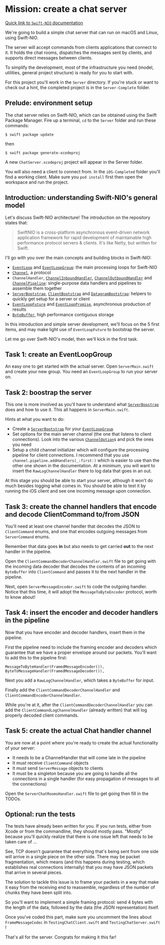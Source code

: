 # Mission: create a chat server

[Quick link to `Swift-NIO` documentation](https://apple.github.io/swift-nio/docs/current/NIO/index.html)

We're going to build a simple chat server that can run on macOS and Linux, using Swift-NIO.

The server will accept commands from clients applications that connect to it. It holds the chat rooms, dispatches the messages sent by clients, and supports direct messages between clients.

To simplify the development, most of the infrastructure you need (model, utilities, general project structure) is ready for you to start with.

For this project you'll work in the `Server` directory. If you're stuck or want to check out a hint, the completed project is in the `Server-Complete` folder.

## Prelude: environment setup

The chat server relies on Swift-NIO, which can be obtained using the Swift Package Manager. Fire up a terminal, `cd` to the `Server` folder and run these commands:

`$ swift package update`

then

`$ swift package generate-xcodeproj`

A new `ChatServer.xcodeproj` project will appear in the Server folder.

You will also need a client to connect from. In the `iOS-Completed` folder you'll find a working client. Make sure you `pod install` first then open the workspace and run the project.

## Introduction: understanding Swift-NIO's general model

Let's discuss Swift-NIO architecture! The introduction on the repository states that:

> SwiftNIO is a cross-platform asynchronous event-driven network application framework for rapid development of maintainable high performance protocol servers & clients.
> It's like Netty, but written for Swift.

I'll go with you over the main concepts and building blocks in Swift-NIO:

* [`EventLoop`](https://apple.github.io/swift-nio/docs/current/NIO/Protocols/EventLoop.html) and [`EventLoopGroup`](https://apple.github.io/swift-nio/docs/current/NIO/Protocols/EventLoopGroup.html): the main processing loops for Swift-NIO
* [`Channel`](https://apple.github.io/swift-nio/docs/current/NIO/Protocols/Channel.html), a protocol
* `ChannelHandler`, [`ChannelInboundHandler`](https://apple.github.io/swift-nio/docs/current/NIO/Protocols/ChannelInboundHandler.html), [`ChannelOutboundHandler`](https://apple.github.io/swift-nio/docs/current/NIO/Protocols/ChannelOutboundHandler.html) and [`ChannelPipeline`](https://apple.github.io/swift-nio/docs/current/NIO/Classes/ChannelPipeline.html): single-purpose data handlers and pipelines to assemble them together
* [`ServerBootstrap`](https://apple.github.io/swift-nio/docs/current/NIO/Classes/ServerBootstrap.html), [`ClientBootstrap`](https://apple.github.io/swift-nio/docs/current/NIO/Classes/ClientBootstrap.html) and [`DatagramBootstrap`](https://apple.github.io/swift-nio/docs/current/NIO/Classes/DatagramBootstrap.html): helpers to quickly get setup for a server or client
* [`EventLoopFuture`](https://apple.github.io/swift-nio/docs/current/NIO/Classes/EventLoopFuture.html) and [`EventLoopPromise`](https://apple.github.io/swift-nio/docs/current/NIO/Structs/EventLoopPromise.html), asynchronous production of results
* [`ByteBuffer`](https://apple.github.io/swift-nio/docs/current/NIO/Structs/ByteBuffer.html), high performance contiguous storage

In this introduction and simple server development, we'll focus on the 5 first items, and may make light use of `EventLoopFuture` to bootstrap the server.

Let me go over Swift-NIO's model, then we'll kick in the first task.

## Task 1: create an EventLoopGroup

An easy one to get started with the actual server. Open `ServerMain.swift` and create your new group. You need an `EventLoopGroup` to run your server on.


## Task 2: boostrap the server

This one is more involved as you'll have to understand what [`ServerBoostrap`](https://apple.github.io/swift-nio/docs/current/NIO/Classes/ServerBootstrap.html) does and how to use it. This all happens in `ServerMain.swift`.

Hints at what you want to do:

* Create a [`ServerBootstrap`](https://apple.github.io/swift-nio/docs/current/NIO/Classes/ServerBootstrap.html) for your [`EventLoopGroup`](https://apple.github.io/swift-nio/docs/current/NIO/Protocols/EventLoopGroup.html)
* Set options for the main server channel (the one that listens to client connections). Look into the various [`ChannelOption`](https://github.com/apple/swift-nio/blob/master/Sources/NIO/ChannelOption.swift)s and pick the ones you need
* Setup a child channel initializer which will configure the processing pipeline for client connections.  I recommend that you use `channel.pipeline.addHandlers(_:first:)` which is easier to use than the other one shown in the documentation. At a minimum, you will want to insert the `RawLogChannelHandler` there to log data that  goes in an out.

At this stage you should be able to start your server, although it won't do much besides logging what comes in. You should be able to test it by running the iOS client and see one incoming message upon connection.

## Task 3: create the channel handlers that encode and decode ClientCommand to/from JSON

You'll need at least one channel handler that decodes the JSON to `ClientCommand` enums, and one that encodes outgoing messages from `ServerCommand` enums.

Remember that data goes **in** but also needs to get carried **out** to the next handler in the pipeline.

Open the `ClientCommandDecoderChannelHandler.swift` file to get going with the incoming data decoder that decodes the contents of an incoming `ByteBuffer` into `ClientCommand` and passes it to the next handler in the pipeline.

Next, open `ServerMessageEncoder.swift` to code the outgoing handler. Notice that this time, it will adopt the `MessageToByteEncoder` protocol, worth to know about! 


## Task 4: insert the encoder and decoder handlers in the pipeline

Now that you have encoder and decoder handlers, insert them in the pipeline.

First the pipeline need to include the framing encoder and decoders which guarantee that we have a proper envelope around our packets. You'll want to add this to the pipeline first:

```
MessageToByteHandler(FramedMessageEncoder()),
ByteToMessageHandler(FramedMessageDecoder()),
```

Next you add a `RawLogChannelHandler`, which takes a `ByteBuffer` for input.

Finally add the `ClientCommandDecoderChannelHandler` and `ClientCommandEncoderChannelHandler`.

While you're at it, after the `ClientCommandDecoderChannelHandler` you can add the `ClientCommandLogChannelHandler` (already written) that will log properly decoded client commands.

## Task 5: create the actual Chat handler channel

You are now at a point where you're ready to create the actual functionality of your server: 

- It needs to be a ChannelHandler that will come late in the pipeline
- It must receive `ClientCommand` objects
- It must send `ServerMessage` objects to clients
- It must be a singleton because you are going to handle all the connections in a single handler (for easy propagation of messages to all the connections)

Open the `ServerChatRoomsHandler.swift` file to get going then fill in the TODOs.

## Optional: run the tests

The tests have already been written for you. If you run tests, either from Xcode or from the commandline, they should mostly pass. "Mostly" because you'll quickly realize that there is one issue left that needs to be taken care of ...

See, TCP doesn't guarantee that everything that's being sent from one side will arrive in a single piece on the other side. There may be packet fragmentation, which means (and this happens during testing, which establishes real connections internally) that you may have JSON packets that arrive in several pieces.

The solution to tackle this issue is to frame your packets in a way that make it easy from the receiving end to reassemble, regardless of the number of chunks they have been split into.

So you'll want to implement a simple framing protocol: send 4 bytes with the length of the data, followed by the data (the JSON representation) itself.

Once you've coded this part, make sure you uncomment the lines about `FrameMessageCodec` in `TestingChatClient.swift` and `TestingChatServer.swift` !

That's all for the server. Congrats for making it this far!
